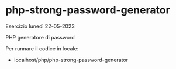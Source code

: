 # php-strong-password-generator

Esercizio lunedì 22-05-2023

PHP generatore di password

Per runnare il codice in locale:
 - localhost/php/php-strong-password-generator
